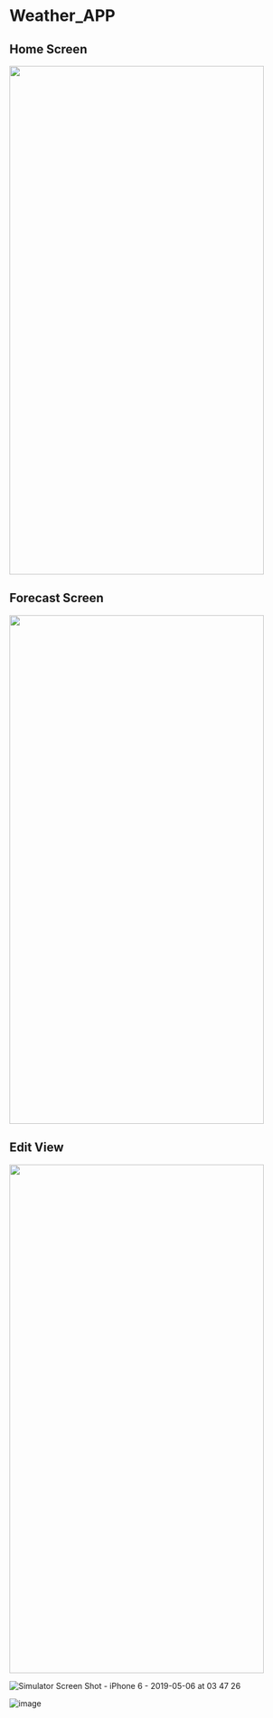 # Weather_APP

## Home Screen
<img src="https://user-images.githubusercontent.com/37849215/57212611-42609b00-6fb2-11e9-91c0-afc75fd99c08.png" width = "450" height = "900"/>

## Forecast Screen
<img src="https://user-images.githubusercontent.com/37849215/57212632-55736b00-6fb2-11e9-88f2-caa910657962.png" width = "450" height = "900"/>

## Edit View
<img src="https://user-images.githubusercontent.com/37849215/57212558-1c3afb00-6fb2-11e9-855a-b00c140f798d.png" width = "450" height = "900"/>

![Simulator Screen Shot - iPhone 6 - 2019-05-06 at 03 47 26](https://user-images.githubusercontent.com/37849215/57212632-55736b00-6fb2-11e9-88f2-caa910657962.png)

![image](https://user-images.githubusercontent.com/37849215/57212558-1c3afb00-6fb2-11e9-855a-b00c140f798d.png)
